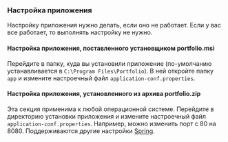### Настройка приложения
Настройку приложения нужно делать, если оно не работает. Если у вас все работает, то выполнять настройку не нужно.

#### Настройка приложения, поставленного установщиком portfolio.msi 
Перейдите в папку, куда вы установили приложение (по-умолчанию устанавливается в `C:\Program Files\Portfolio`).
В ней откройте папку `app` и измените настроечный файл `application-conf.properties`.

#### Настройка приложения, установленного из архива portfolio.zip
Эта секция применима к любой операционной системе. Перейдите в директорию установки приложения и измените
настроечный файл `application-conf.properties`. Например, можно изменить порт с 80 на 8080.
Поддерживаются другие настройки
[Spring](https://docs.spring.io/spring-boot/docs/current/reference/html/appendix-application-properties.html).

  